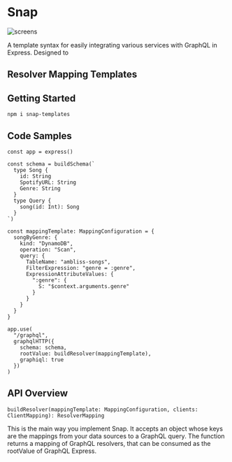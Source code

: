 # Snap

![screens](https://github.com/brianfitzgerald/snap/blob/master/logo.svg)

A template syntax for easily integrating various services with GraphQL in Express.
Designed to

## Resolver Mapping Templates

## Getting Started

`npm i snap-templates`

## Code Samples

```
const app = express()

const schema = buildSchema(`
  type Song {
    id: String
    SpotifyURL: String
    Genre: String
  }
  type Query {
    song(id: Int): Song
  }
`)

const mappingTemplate: MappingConfiguration = {
  songByGenre: {
    kind: "DynamoDB",
    operation: "Scan",
    query: {
      TableName: "ambliss-songs",
      FilterExpression: "genre = :genre",
      ExpressionAttributeValues: {
        ":genre": {
          S: "$context.arguments.genre"
        }
      }
    }
  }
}

app.use(
  "/graphql",
  graphqlHTTP({
    schema: schema,
    rootValue: buildResolver(mappingTemplate),
    graphiql: true
  })
)
```

## API Overview

`buildResolver(mappingTemplate: MappingConfiguration, clients: ClientMapping): ResolverMapping`

This is the main way you implement Snap.
It accepts an object whose keys are the mappings from your data sources to a GraphQL query.
The function returns a mapping of GraphQL resolvers, that can be consumed as the rootValue of GraphQL Express.

##
